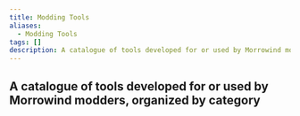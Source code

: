 ```yaml
---
title: Modding Tools
aliases:
  - Modding Tools
tags: []
description: A catalogue of tools developed for or used by Morrowind modders, organized by category.
---
```


## A catalogue of tools developed for or used by Morrowind modders, organized by category